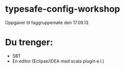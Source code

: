 typesafe-config-workshop
========================

Oppgaver til faggruppemøte den 17.09.13

# Du trenger:

* SBT
* En editor (Eclipse/IDEA med scala plugin e.l.)
